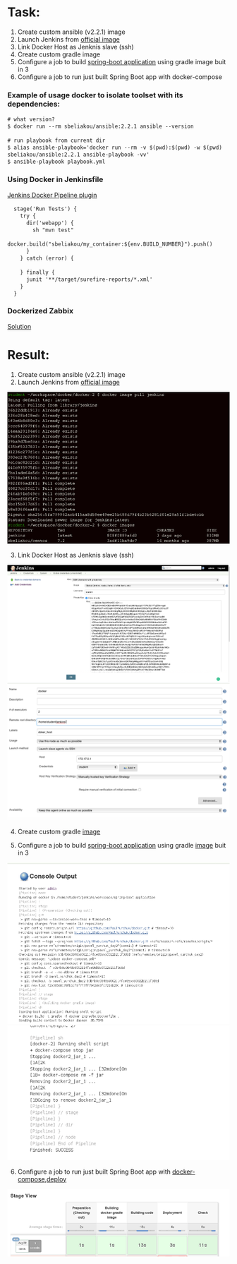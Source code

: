# Task:
1. Create custom ansible (v2.2.1) image
2. Launch Jenkins from [official image](https://hub.docker.com/_/jenkins/)
3. Link Docker Host as Jenknis slave (ssh)
4. Create custom gradle image
5. Configure a job to build [spring-boot application](https://spring.io/guides/gs/spring-boot/) using gradle image buit in 3
6. Configure a job to run just built Spring Boot app with docker-compose



### Example of usage docker to isolate toolset with its dependencies:

```
# what version?
$ docker run --rm sbeliakou/ansible:2.2.1 ansible --version

# run playbook from current dir
$ alias ansible-playbook='docker run --rm -v $(pwd):$(pwd) -w $(pwd) sbeliakou/ansible:2.2.1 ansible-playbook -vv'
$ ansible-playbook playbook.yml
```

### Using Docker in Jenkinsfile
[Jenkins Docker Pipeline plugin](https://go.cloudbees.com/docs/cloudbees-documentation/cje-user-guide/index.html#docker-workflow)

```
  stage('Run Tests') {
    try {
      dir('webapp') {
        sh "mvn test"
        docker.build("sbeliakou/my_container:${env.BUILD_NUMBER}").push()
      }
    } catch (error) {

    } finally {
      junit '**/target/surefire-reports/*.xml'
    }
  }
```

### Dockerized Zabbix
[Solution](https://www.zabbix.org/wiki/Dockerized_Zabbix)

# Result:
1. Create custom ansible (v2.2.1) image
2. Launch Jenkins from [official image](https://hub.docker.com/_/jenkins/)

<img src="pictures/Screenshot from 2017-07-31 19-08-43.png">

3. Link Docker Host as Jenknis slave (ssh)

<img src="pictures/Screen Shot 2017-08-01 at 23.18.55.png">

<img src="pictures/Screen Shot 2017-08-01 at 23.20.55.png">

4. Create custom gradle [image](https://github.com/PaulYurchuk/docker/blob/pavel_yurchuk_day2/docker-2/gradle.Dockerfile)

5. Configure a job to build [spring-boot application](https://spring.io/guides/gs/spring-boot/) using gradle [image](https://github.com/PaulYurchuk/docker/blob/pavel_yurchuk_day2/docker-2/build.gradle) buit in 3

<img src="pictures/Screenshot from 2017-08-02 09-05-51.png">

<img src="pictures/Screenshot from 2017-08-02 09-05-39.png">

6. Configure a job to run just built Spring Boot app with [docker-compose](https://github.com/bubalush/docker/blob/nikita_dolya_day2/docker-2/docker-compose.yml),[deploy](https://github.com/PaulYurchuk/docker/blob/pavel_yurchuk_day2/docker-2/jar.Dockerfile)

<img src="pictures/Screenshot from 2017-08-02 09-05-59.png">
